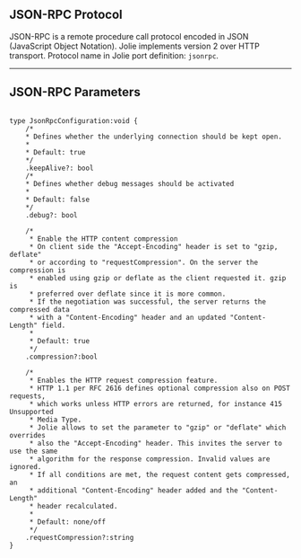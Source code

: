 ## JSON-RPC Protocol

JSON-RPC is a remote procedure call protocol encoded in JSON (JavaScript Object Notation).
Jolie implements version 2 over HTTP transport.
Protocol name in Jolie port definition: `jsonrpc`.

---

## JSON-RPC Parameters

<pre><code class="language-jolie code">
type JsonRpcConfiguration:void {
	/*
	* Defines whether the underlying connection should be kept open.
	*
	* Default: true
	*/
	.keepAlive?: bool
	/*
	* Defines whether debug messages should be activated
	*
	* Default: false
	*/
	.debug?: bool

	/*
	 * Enable the HTTP content compression
	 * On client side the "Accept-Encoding" header is set to "gzip, deflate"
	 * or according to "requestCompression". On the server the compression is
	 * enabled using gzip or deflate as the client requested it. gzip is
	 * preferred over deflate since it is more common.
	 * If the negotiation was successful, the server returns the compressed data
	 * with a "Content-Encoding" header and an updated "Content-Length" field.
	 *
	 * Default: true
	 */
	.compression?:bool

	/*
	 * Enables the HTTP request compression feature.
	 * HTTP 1.1 per RFC 2616 defines optional compression also on POST requests,
	 * which works unless HTTP errors are returned, for instance 415 Unsupported
	 * Media Type.
	 * Jolie allows to set the parameter to "gzip" or "deflate" which overrides
	 * also the "Accept-Encoding" header. This invites the server to use the same
	 * algorithm for the response compression. Invalid values are ignored.
	 * If all conditions are met, the request content gets compressed, an
	 * additional "Content-Encoding" header added and the "Content-Length"
	 * header recalculated.
	 *
	 * Default: none/off
	 */
	.requestCompression?:string
}

</code></pre>